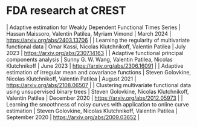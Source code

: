 # FDA research at CREST

| Adaptive estimation for Weakly Dependent Functional Times Series                     | Hassan Maissoro, Valentin Patilea, Myriam Vimond          | March 2024     | https://arxiv.org/abs/2403.13706 |
| Learning the regularity of multivariate functional data                              | Omar Kassi, Nicolas Klutchnikoff, Valentin Patilea        | July 2023      | https://arxiv.org/abs/2307.14163 |
| Adaptive functional principal components analysis                                    | Sunny G. W. Wang, Valentin Patilea, Nicolas Klutchnikoff  | June 2023      | https://arxiv.org/abs/2306.16091 |
| Adaptive estimation of irregular mean and covariance functions                       |  Steven Golovkine, Nicolas Klutchnikoff, Valentin Patilea | August 2021    | https://arxiv.org/abs/2108.06507 |
| Clustering multivariate functional data using unsupervised binary trees              | Steven Golovkine, Nicolas Klutchnikoff, Valentin Patilea  | December 2020  | https://arxiv.org/abs/2012.05973 |
| Learning the smoothness of noisy curves with application to online curve estimation  |  Steven Golovkine, Nicolas Klutchnikoff, Valentin Patilea | September 2020 | https://arxiv.org/abs/2009.03652 |



